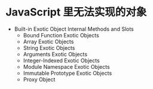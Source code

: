 # JavaScript 里无法实现的对象

- Built-in Exotic Object Internal Methods and Slots
  - Bound Function Exotic Objects
  - Array Exotic Objects
  - String Exotic Objects
  - Arguments Exotic Objects
  - Integer-Indexed Exotic Objects
  - Module Namespace Exotic Objects
  - Immutable Prototype Exotic Objects
  - Proxy Object

